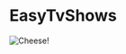 # EasyTvShows

![Cheese!](https://user-images.githubusercontent.com/74861262/211832902-45d1ce5b-fc54-42ae-a839-66f5d732da80.png)
